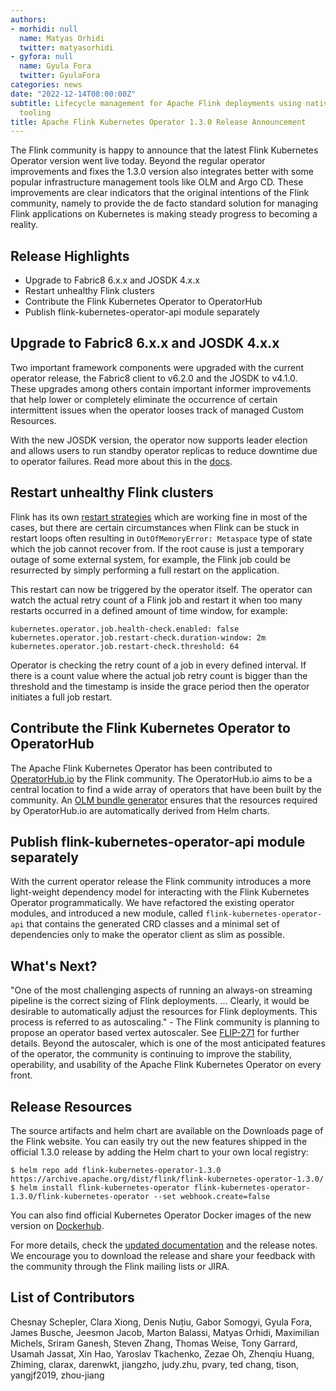 ```yaml
---
authors:
- morhidi: null
  name: Matyas Orhidi
  twitter: matyasorhidi
- gyfora: null
  name: Gyula Fora
  twitter: GyulaFora
categories: news
date: "2022-12-14T08:00:00Z"
subtitle: Lifecycle management for Apache Flink deployments using native Kubernetes
  tooling
title: Apache Flink Kubernetes Operator 1.3.0 Release Announcement
---
```

The Flink community is happy to announce that the latest Flink Kubernetes Operator version went live today. Beyond the regular operator improvements and fixes the 1.3.0 version also integrates better with some popular infrastructure management tools like OLM and Argo CD. These improvements are clear indicators that the original intentions of the Flink community, namely to provide the de facto standard solution for managing Flink applications on Kubernetes is making steady progress to becoming a reality.

## Release Highlights
 * Upgrade to Fabric8 6.x.x and JOSDK 4.x.x
 * Restart unhealthy Flink clusters
 * Contribute the Flink Kubernetes Operator to OperatorHub
 * Publish flink-kubernetes-operator-api module separately

## Upgrade to Fabric8 6.x.x and JOSDK 4.x.x
Two important framework components were upgraded with the current operator release, the Fabric8 client to v6.2.0 and the JOSDK to v4.1.0. These upgrades among others contain important informer improvements that help lower or completely eliminate the occurrence of certain intermittent issues when the operator looses track of managed Custom Resources.

With the new JOSDK version, the operator now supports leader election and allows users to run standby operator replicas to reduce downtime due to operator failures. Read more about this in the [docs](https://nightlies.apache.org/flink/flink-kubernetes-operator-docs-release-1.3/docs/operations/configuration/#leader-election-and-high-availability).

## Restart unhealthy Flink clusters
Flink has its own [restart strategies](https://nightlies.apache.org/flink/flink-docs-master/docs/ops/state/task_failure_recovery/#restart-strategies) which are working fine in most of the cases, but there are certain circumstances when Flink can be stuck in restart loops often resulting in `OutOfMemoryError: Metaspace` type of state which the job cannot recover from. If the root cause is just a temporary outage of some external system, for example, the Flink job could be resurrected by simply performing a full restart on the application.

This restart can now be triggered by the operator itself. The operator can watch the actual retry count of a Flink job and restart it when too many restarts occurred in a defined amount of time window, for example:

```
kubernetes.operator.job.health-check.enabled: false
kubernetes.operator.job.restart-check.duration-window: 2m
kubernetes.operator.job.restart-check.threshold: 64
```

Operator is checking the retry count of a job in every defined interval. If there is a count value where the actual job retry count is bigger than the threshold and the timestamp is inside the grace period then the operator initiates a full job restart.

## Contribute the Flink Kubernetes Operator to OperatorHub
The Apache Flink Kubernetes Operator has been contributed to [OperatorHub.io](https://operatorhub.io/operator/flink-kubernetes-operator) by the Flink community. The OperatorHub.io aims to be a central location to find a wide array of operators that have been built by the community. An [OLM bundle generator](https://github.com/apache/flink-kubernetes-operator/tree/main/tools/olm) ensures that the resources required by OperatorHub.io are automatically derived from Helm charts.

## Publish flink-kubernetes-operator-api module separately
With the current operator release the Flink community introduces a more light-weight dependency model for interacting with the Flink Kubernetes Operator programmatically. We have refactored the existing operator modules, and introduced a new module, called `flink-kubernetes-operator-api` that contains the generated CRD classes and a minimal set of dependencies only to make the operator client as slim as possible.

## What's Next?
"One of the most challenging aspects of running an always-on streaming pipeline is the correct sizing of Flink deployments. … Clearly, it would be desirable to automatically adjust the resources for Flink deployments. This process is referred to as autoscaling."  - The Flink community is planning to propose an operator based vertex autoscaler. See [FLIP-271](https://cwiki.apache.org/confluence/display/FLINK/FLIP-271%3A+Autoscaling) for further details. Beyond the autoscaler, which is one of the most anticipated features of the operator, the community is continuing to improve the stability, operability, and usability of the Apache Flink Kubernetes Operator on every front.

## Release Resources
The source artifacts and helm chart are available on the Downloads page of the Flink website. You can easily try out the new features shipped in the official 1.3.0 release by adding the Helm chart to your own local registry:

```
$ helm repo add flink-kubernetes-operator-1.3.0 https://archive.apache.org/dist/flink/flink-kubernetes-operator-1.3.0/
$ helm install flink-kubernetes-operator flink-kubernetes-operator-1.3.0/flink-kubernetes-operator --set webhook.create=false
```

You can also find official Kubernetes Operator Docker images of the new version on [Dockerhub](https://hub.docker.com/r/apache/flink-kubernetes-operator).

For more details, check the [updated documentation](https://nightlies.apache.org/flink/flink-kubernetes-operator-docs-release-1.3/) and the release notes. We encourage you to download the release and share your feedback with the community through the Flink mailing lists or JIRA.

## List of Contributors
Chesnay Schepler, Clara Xiong, Denis Nuțiu, Gabor Somogyi, Gyula Fora, James Busche, Jeesmon Jacob, Marton Balassi, Matyas Orhidi, Maximilian Michels, Sriram Ganesh, Steven Zhang, Thomas Weise, Tony Garrard, Usamah Jassat, Xin Hao, Yaroslav Tkachenko, Zezae Oh, Zhenqiu Huang, Zhiming, clarax, darenwkt, jiangzho, judy.zhu, pvary, ted chang, tison, yangjf2019, zhou-jiang
